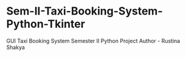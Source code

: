 # Sem-II-Taxi-Booking-System-Python-Tkinter
GUI Taxi Booking System Semester II Python Project
Author - Rustina Shakya

